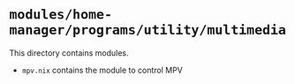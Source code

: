 # `modules/home-manager/programs/utility/multimedia`
This directory contains modules.
- `mpv.nix` contains the module to control MPV
